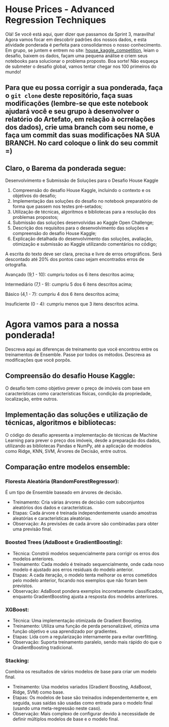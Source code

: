 # House Prices - Advanced Regression Techniques

Olá! Se você está aqui, quer dizer que passamos da Sprint 3, maravilha! Agora vamos focar em descobrir padrões dos nossos dados, e esta atividade ponderada é perfeita para consolidarmos o nosso conhecimento. Em grupo, se juntem e entrem no site: [house_kaggle_competition](https://www.kaggle.com/competitions/house-prices-advanced-regression-techniques), leiam o desafio, baixem os dados, façam uma pequena análise e criem seus notebooks para solucionar o problema proposto. Boa sorte! Não esqueça de submeter o desafio global, vamos tentar chegar nos 100 primeiros do mundo!

## Para que eu possa corrigir a sua ponderada, faça o `git clone` deste repositório, faça suas modificações (lembre-se que este notebook ajudará você e seu grupo à desenvolver o relatório do Artefato, em relação à ocrrelações dos dados), crie uma branch com seu nome, e faça um commit das suas modificações NA SUA BRANCH. No card coloque o link do seu commit =)

## Claro, o Barema da ponderada segue:

Desenvolvimento e Submissão de Soluções para o Desafio House Kaggle

1. Compreensão do desafio House Kaggle, incluindo o contexto e os objetivos do desafio;
2. Implementação das soluções do desafio no notebook preparatório de forma que passem nos testes pré-setados;
3. Utilização de técnicas, algoritmos e bibliotecas para a resolução dos problemas propostos;
4. Submissão das soluções desenvolvidas ao Kaggle Open Challenge;
5. Descrição dos requisitos para o desenvolvimento das soluções e compreensão do desafio House Kaggle;
6. Explicação detalhada do desenvolvimento das soluções, avaliação, otimização e submissão ao Kaggle utilizando comentários no código;

A escrita do texto deve ser clara, precisa e livre de erros ortográficos. Será descontado até 20% dos pontos caso sejam encontrados erros de ortografia.

Avançado (9,1 - 10): cumpriu todos os 6 itens descritos acima;

Intermediário (7,1 - 9): cumpriu 5 dos 6 itens descritos acima;

Básico (4,1 - 7): cumpriu 4 dos 6 itens descritos acima;

Insuficiente (0 - 4): cumpriu menos que 3 itens descritos acima.


# Agora vamos para a nossa ponderada!

Descreva aqui as diferenças de treinamento que você encontrou entre os treinamentos de Ensemble. Passe por todos os métodos.
Descreva as modificações que você porpôs.

## Compreensão do desafio House Kaggle:

O desafio tem como objetivo prever o preço de imóveis com base em características como características físicas, condição da propriedade, localização, entre outros.

## Implementação das soluções e utilização de técnicas, algoritmos e bibliotecas:

O código do desafio apresenta a implementação de técnicas de Machine Learning para prever o preço dos imóveis, desde a preparação dos dados, utilizando as bibliotecas Pandas e NumPy, até a aplicação de modelos como Ridge, KNN, SVM, Árvores de Decisão, entre outros.

## Comparação entre modelos ensemble:

### Floresta Aleatória (RandomForestRegressor):
É um tipo de Ensemble baseado em árvores de decisão.
- Treinamento: Cria várias árvores de decisão com subconjuntos aleatórios dos dados e características.
- Etapas: Cada árvore é treinada independentemente usando amostras aleatórias e características aleatórias.
- Observação: As previsões de cada árvore são combinadas para obter uma previsão final.

### Boosted Trees (AdaBoost e GradientBoosting):
- Técnica: Constrói modelos sequencialmente para corrigir os erros dos modelos anteriores.
- Treinamento: Cada modelo é treinado sequencialmente, onde cada novo modelo é ajustado aos erros residuais do modelo anterior.
- Etapas: A cada iteração, o modelo tenta melhorar os erros cometidos pelo modelo anterior, focando nos exemplos que não foram bem previstos.
- Observação: AdaBoost pondera exemplos incorretamente classificados, enquanto GradientBoosting ajusta a resposta dos modelos anteriores.

### XGBoost:
- Técnica: Uma implementação otimizada de Gradient Boosting.
- Treinamento: Utiliza uma função de perda personalizável, otimiza uma função objetivo e usa aprendizado por gradientes.
- Etapas: Lida com a regularização internamente para evitar overfitting.
- Observação: Suporta treinamento paralelo, sendo mais rápido do que o GradientBoosting tradicional.

### Stacking:
Combina os resultados de vários modelos de base para criar um modelo final.
- Treinamento: Usa modelos variados (Gradient Boosting, AdaBoost, Ridge, SVM) como base.
- Etapas: Os modelos de base são treinados independentemente e, em seguida, suas saídas são usadas como entrada para o modelo final (usando uma meta-regressão neste caso).
- Observação: Mais complexo de configurar devido à necessidade de definir múltiplos modelos de base e o modelo final.
